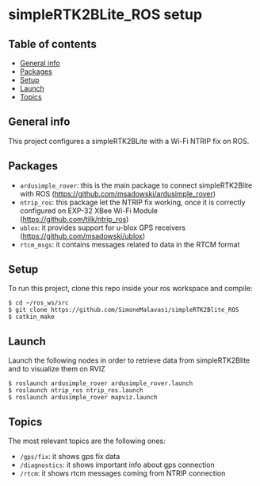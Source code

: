 # simpleRTK2BLite_ROS setup

## Table of contents
* [General info](#general-info)
* [Packages](#packages)
* [Setup](#setup)
* [Launch](#launch)
* [Topics](#topics)

## General info
This project configures a simpleRTK2BLite with a Wi-Fi NTRIP fix on ROS.
	
## Packages
* `ardusimple_rover`: this is the main package to connect simpleRTK2Blite with ROS (https://github.com/msadowski/ardusimple_rover)
* `ntrip_ros`: this package let the NTRIP fix working, once it is correctly configured on EXP-32 XBee Wi-Fi Module (https://github.com/tilk/ntrip_ros)
* `ublox`: it provides support for u-blox GPS receivers (https://github.com/msadowski/ublox)
* `rtcm_msgs`: it contains messages related to data in the RTCM format

## Setup
To run this project, clone this repo inside your ros workspace and compile:

```
$ cd ~/ros_ws/src
$ git clone https://github.com/SimoneMalavasi/simpleRTK2Blite_ROS
$ catkin_make
```

## Launch
Launch the following nodes in order to retrieve data from simpleRTK2Blite and to visualize them on RVIZ

```
$ roslaunch ardusimple_rover ardusimple_rover.launch  
$ roslaunch ntrip_ros ntrip_ros.launch
$ roslaunch ardusimple_rover mapviz.launch
```

## Topics
The most relevant topics are the following ones:
* `/gps/fix`: it shows gps fix data
* `/diagnostics`: it shows important info about gps connection
* `/rtcm`: it shows rtcm messages coming from NTRIP connection
